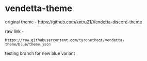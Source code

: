 # vendetta-theme
original theme - https://github.com/kotru21/Vendetta-discord-theme

raw link -
```
https://raw.githubusercontent.com/tyronetheqt/vendetta-theme/blue/theme.json
```
testing branch for new blue variant
